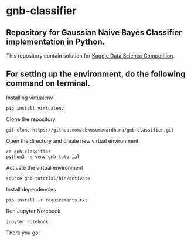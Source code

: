 # gnb-classifier

## Repository for Gaussian Naive Bayes Classifier implementation in Python.

This repository contain solution for [Kaggle Data Science Competition](https://www.kaggle.com/c/titanic).

## For setting up the environment, do the following command on terminal.

Installing virtualenv
```
pip install virtualenv
```
Clone the repository
```
git clone https://github.com/dbkusumawardhana/gnb-classifier.git
```
Open the directory and create new virtual environment
```
cd gnb-classifier
python3 -m venv gnb-tutorial
```
Activate the virtual environment
```
source gnb-tutorial/bin/activate
```
Install dependencies
```
pip install -r requirements.txt
```
Run Jupyter Notebook
```
jupyter notebook
```
There you go!
